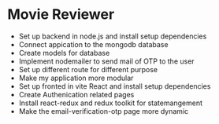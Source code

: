 # Movie Reviewer

- Set up backend in node.js and install setup dependencies
- Connect appication to the mongodb database
- Create models for database
- Implement nodemailer to send mail of OTP to the user
- Set up different route for different purpose
- Make my application more modular
- Set up fronted in vite React and install setup dependencies
- Create Authenication related pages
- Install react-redux and redux toolkit for statemangement
- Make the email-verification-otp page more dynamic
